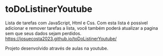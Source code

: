 # toDoListinerYoutube

Lista de tarefas com JavaScript, Html e Css.
Com esta lista é possivel adicionar e remover tarefas a lista, você também poderá atualizar a pagina sem que seus dados sejam perdidos.
https://josuecosta2023.github.io/toDoListinerYoutube/

Projeto desenvolvido através de aulas na youtube.
